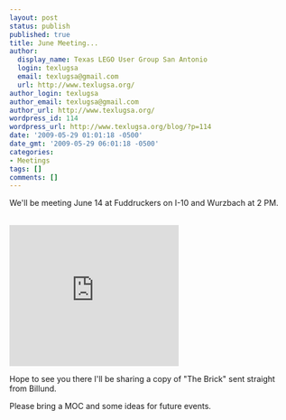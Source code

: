 ```yaml
---
layout: post
status: publish
published: true
title: June Meeting...
author:
  display_name: Texas LEGO User Group San Antonio
  login: texlugsa
  email: texlugsa@gmail.com
  url: http://www.texlugsa.org/
author_login: texlugsa
author_email: texlugsa@gmail.com
author_url: http://www.texlugsa.org/
wordpress_id: 114
wordpress_url: http://www.texlugsa.org/blog/?p=114
date: '2009-05-29 01:01:18 -0500'
date_gmt: '2009-05-29 06:01:18 -0500'
categories:
- Meetings
tags: []
comments: []
---
```

<p>We'll be meeting June 14 at Fuddruckers on I-10 and Wurzbach at 2 PM.</p>
<p><!-- Google Maps Element Code --><br />
<iframe frameborder="0" marginwidth="0" marginheight="0" border="0" style="border:0;margin:0;width:300px;height:250px;" src="http://www.google.com/uds/modules/elements/mapselement/iframe.html?maptype=roadmap&amp;latlng=29.55105989565838%2C-98.56281280517578&amp;mlatlng=29.538917%2C-98.569232&amp;maddress1=W%20Ih%2010&amp;maddress2=San%20Antonio%2C%20TX%2078230&amp;zoom=13&amp;mtitle=TexLUG-SA%20Meeting%20%40%20Fuddruckers" scrolling="no" allowtransparency="true"></iframe></p>
<p>Hope to see you there I'll be sharing a copy of "The Brick" sent straight from Billund.</p>
<p>Please bring a MOC and some ideas for future events.</p>
